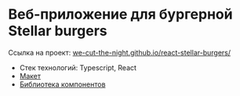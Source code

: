 # Веб-приложение для бургерной Stellar burgers

Ссылка на проект: [we-cut-the-night.github.io/react-stellar-burgers/](https://we-cut-the-night.github.io/)

* Стек технологий: Typescript, React
* [Макет](https://www.figma.com/file/zFGN2O5xktHl9VmoOieq5E/React-_-%D0%9F%D1%80%D0%BE%D0%B5%D0%BA%D1%82%D0%BD%D1%8B%D0%B5-%D0%B7%D0%B0%D0%B4%D0%B0%D1%87%D0%B8_external_link?node-id=0-1&t=5NiU4RcT2wD14bwF-0)
* [Библиотека компонентов](https://yandex-practicum.github.io/react-developer-burger-ui-components/docs/)
